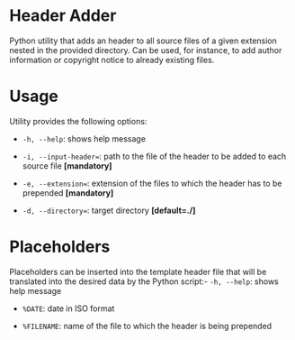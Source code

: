 # Header Adder

Python utility that adds an header to all source files of a given extension nested 
in the provided directory.
Can be used, for instance, to add author information or copyright notice to already existing files.

# Usage

Utility provides the following options:

-   `-h, --help`: shows help message

-   `-i, --input-header=`: path to the file of the header to be added to each source file **\[mandatory\]**

-   `-e, --extension=`: extension of the files to which the header has to be prepended **\[mandatory\]**

-   `-d, --directory=`: target directory  **\[default=./\]**

# Placeholders

Placeholders can be inserted into the template header file that will be translated into the desired data by the Python script:-   `-h, --help`: shows help message

-   `%DATE`: date in ISO format

-   `%FILENAME`: name of the file to which the header is being prepended

